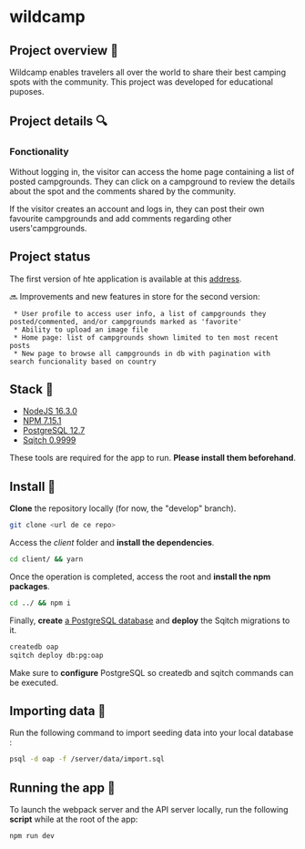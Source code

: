# wildcamp

## Project overview 📝

Wildcamp enables travelers all over the world to share their best camping spots with the community. This project was developed for educational puposes. 

## Project details 🔍

### Fonctionality
Without logging in, the visitor can access the home page containing a list of posted campgrounds. They can click on a campground to review the details about the spot and the comments shared by the community.

If the visitor creates an account and logs in, they can post their own favourite campgrounds and add comments regarding other users'campgrounds.

## Project status

 The first version of hte application is available at this [address](https://wildcamp-app.herokuapp.com/).

:soon: Improvements and new features in store for the second version:
     
     * User profile to access user info, a list of campgrounds they posted/commented, and/or campgrounds marked as 'favorite'
     * Ability to upload an image file
     * Home page: list of campgrounds shown limited to ten most recent posts
     * New page to browse all campgrounds in db with pagination with search funcionality based on country

## Stack :wrench:

* [NodeJS 16.3.0](https://nodejs.org/fr/download/)
* [NPM 7.15.1](https://www.npmjs.com/get-npm)
* [PostgreSQL 12.7](https://www.postgresql.org/download/)
* [Sqitch 0.9999](https://sqitch.org/download/)

These tools are required for the app to run. __Please install them beforehand__.

## Install :construction_worker:

__Clone__ the repository locally (for now, the "develop" branch).

```bash
git clone <url de ce repo>
```
Access the *client* folder and __install the dependencies__.


```bash
cd client/ && yarn
```

Once the operation is completed, access the root and __install the npm packages__.


```bash
cd ../ && npm i
```

Finally, __create__ [a PostgreSQL database](https://www.postgresql.org/docs/12/app-createdb.html) and __deploy__ the Sqitch migrations to it.

```bash
createdb oap
sqitch deploy db:pg:oap
```
Make sure to __configure__ PostgreSQL so createdb and sqitch commands can be executed.

## Importing data :floppy_disk:

Run the following command to import seeding data into your local database :

```bash
psql -d oap -f /server/data/import.sql
```

## Running the app :rocket:

To launch the webpack server and the API server locally, run the following __script__ while at the root of the app:
```bash
npm run dev
```